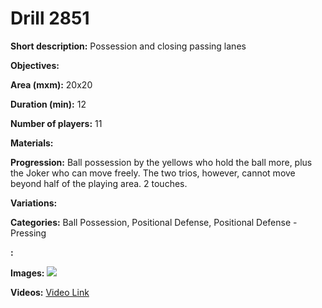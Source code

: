 # Drill 2851

**Short description:**
Possession and closing passing lanes

**Objectives:**


**Area (mxm):**
20x20

**Duration (min):**
12

**Number of players:**
11

**Materials:**


**Progression:**
Ball possession by the yellows who hold the ball more, plus the Joker who can move freely. The two trios, however, cannot move beyond half of the playing area. 2 touches.

**Variations:**


**Categories:**
Ball Possession, Positional Defense, Positional Defense - Pressing

**:**


**Images:**
![](https://www.coachingfutsal.com/\images\0d60c624-8484-4e2c-84cb-9f7299221dde_6vs4piùjolly.JPG)

**Videos:**
[Video Link](https://www.youtube.com/embed/jU-gIX2up-k)

